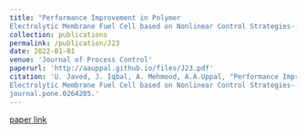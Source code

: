 ```yaml
---
title: "Performance Improvement in Polymer
Electrolytic Membrane Fuel Cell based on Nonlinear Control Strategies--A Comprehensive Study"
collection: publications
permalink: /publication/J23
date: 2022-01-01
venue: 'Journal of Process Control'
paperurl: 'http://aauppal.github.io/files/J23.pdf'
citation: 'U. Javed, J. Iqbal, A. Mehmood, A.A.Uppal, "Performance Improvement in Polymer
Electrolytic Membrane Fuel Cell based on Nonlinear Control Strategies--A Comprehensive Study", PLOS ONE, vol. 17, no. 2, 2022, DOI: https://doi.org/10.1371/
journal.pone.0264205.'
---
```

[](http://aauppal.github.io/files/J23.pdf)
[paper link](https://doi.org/10.1371/journal.pone.0264205)
